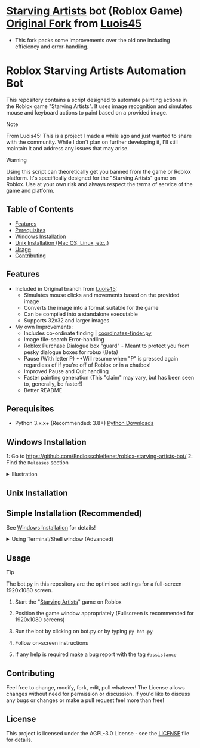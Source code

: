 # [Starving Artists](https://www.roblox.com/games/8916037983/starving-artists-DONATION-GAME) bot (Roblox Game) [Original Fork](https://github.com/Luois45/roblox-starving-artists-bot) from [Luois45](https://github.com/Luois45) 
- This fork packs some improvements over the old one including efficiency and error-handling.

# Roblox Starving Artists Automation Bot

This repository contains a script designed to automate painting actions in the Roblox game "Starving Artists". It uses image recognition and simulates mouse and keyboard actions to paint based on a provided image.

> [!NOTE]
> From Luois45: This is a project I made a while ago and just wanted to share with the community. While I don't plan on further developing it, I'll still maintain it and address any issues that may arise.

> [!WARNING]
> Using this script can theoretically get you banned from the game or Roblox platform. It's specifically designed for the "Starving Artists" game on Roblox. Use at your own risk and always respect the terms of service of the game and platform.

## Table of Contents
* [Features](#features)
* [Perequisites](#perequisites)
* [Windows Installation](#windows-installation)
* [Unix Installation (Mac OS, Linux, etc.,)](#unix-installation)
* [Usage](#usage)
* [Contributing](#contributing)


## Features
* Included in Original branch from [Luois45](https://github.com/Luois45):
  * Simulates mouse clicks and movements based on the provided image
  * Converts the image into a format suitable for the game
  * Can be compiled into a standalone executable
  * Supports 32x32 and larger images
* My own Improvements:
  * Includes co-ordinate finding | [coordinates-finder.py](https://github.com/Endlosschleifenet/roblox-starving-artists-bot/blob/main/coordinates-finder.py)
  * Image file-search Error-handling
  * Roblox Purchase Dialogue box "guard" - Meant to protect you from pesky dialogue boxes for robux (Beta)
  * Pause (With letter P) **Will resume when "P" is pressed again regardless of if you're off of Roblox or in a chatbox!
  * Improved Pause and Quit handling
  * Faster painting generation (This "claim" may vary, but has been seen to, generally, be faster!)
  * Better README

## Perequisites

-   Python 3.x.x+ (Recommended: 3.8+) [Python Downloads](https://www.python.org/downloads/)

## Windows Installation

1: Go to https://github.com/Endlosschleifenet/roblox-starving-artists-bot/
2: Find the `Releases` section
<details>
 <summary>Illustration</summary>
 ![photo_2024-08-07_06-47-55](https://github.com/user-attachments/assets/d6e61ff1-66f5-46b5-9be4-4415aa0b352f)
3: Choose what you'd like from the release
 
</details>


## Unix Installation


  ## Simple Installation (Recommended)
  See [Windows Installation](https://github.com/your-repo/README.md#windows-installation) for details!


<details>
  <summary>Using Terminal/Shell window (Advanced)</summary>
Note: This requires your system to have git installed. Verify you have it installed by opening a shall/terminal and typing the following:
```batch
git --version
```
<details>![image](https://github.com/user-attachments/assets/386d685f-ef85-49c6-908f-11ae68b389a7)
</details>

1. Clone the repository:

```batch
git clone (https://github.com/Endlosschleifenet/roblox-starving-artists-bot
```
<details>![image](https://github.com/user-attachments/assets/c39dca71-e3db-474d-84f4-fb8e9683d25e)
</details>

2. Navigate to the project directory:

```batch
cd roblox-starving-artist-bot
```

3. Install the required packages:

```batch
pip install -r requirements.txt
```
</details>
</details>

## Usage

>[!TIP]
> The bot.py in this repository are the optimised settings for a full-screen 1920x1080 screen.

1. Start the "[Starving Artists](https://www.roblox.com/games/8916037983/starving-artists-DONATION-GAME)" game on Roblox
2. Position the game window appropriately (Fullscreen is recommended for 1920x1080 screens)

3. Run the bot by clicking on bot.py or by typing `py bot.py`

4. Follow on-screen instructions

5. If any help is required make a bug report with the tag `#assistance`

## Contributing

Feel free to change, modify, fork, edit, pull whatever! The License allows changes without need for permission or discussion. If you'd like to discuss any bugs or changes or make a pull request feel more than free!

## License

This project is licensed under the AGPL-3.0 License - see the [LICENSE](LICENSE) file for details.
